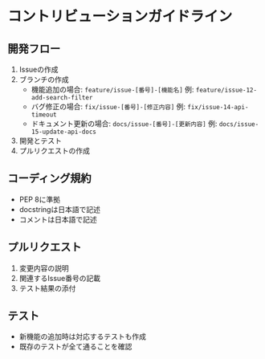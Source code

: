 # コントリビューションガイドライン

## 開発フロー
1. Issueの作成
2. ブランチの作成
   - 機能追加の場合: `feature/issue-[番号]-[機能名]`
     例: `feature/issue-12-add-search-filter`
   - バグ修正の場合: `fix/issue-[番号]-[修正内容]`
     例: `fix/issue-14-api-timeout`
   - ドキュメント更新の場合: `docs/issue-[番号]-[更新内容]`
     例: `docs/issue-15-update-api-docs`
3. 開発とテスト
4. プルリクエストの作成

## コーディング規約
- PEP 8に準拠
- docstringは日本語で記述
- コメントは日本語で記述

## プルリクエスト
1. 変更内容の説明
2. 関連するIssue番号の記載
3. テスト結果の添付

## テスト
- 新機能の追加時は対応するテストも作成
- 既存のテストが全て通ることを確認
